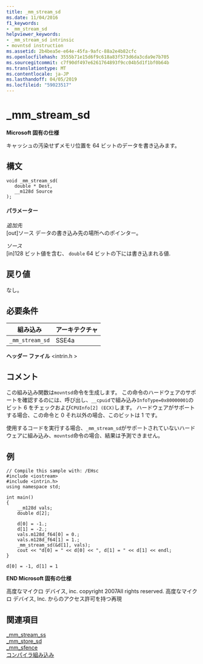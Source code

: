 ```yaml
---
title: _mm_stream_sd
ms.date: 11/04/2016
f1_keywords:
- _mm_stream_sd
helpviewer_keywords:
- _mm_stream_sd intrinsic
- movntsd instruction
ms.assetid: 2b4bea5e-e64e-45fa-9afc-88a2e4b82cfc
ms.openlocfilehash: 3555b71e15d6f9c618a83f573d6da3cda9e7b705
ms.sourcegitcommit: c7f90df497e6261764893f9cc04b5d1f1bf0b64b
ms.translationtype: MT
ms.contentlocale: ja-JP
ms.lasthandoff: 04/05/2019
ms.locfileid: "59023517"
---
```

# <a name="mmstreamsd"></a>_mm_stream_sd

**Microsoft 固有の仕様**

キャッシュの汚染せずメモリ位置を 64 ビットのデータを書き込みます。

## <a name="syntax"></a>構文

```
void _mm_stream_sd(
   double * Dest,
   __m128d Source
);
```

#### <a name="parameters"></a>パラメーター

*追加先*<br/>
[out]ソース データの書き込み先の場所へのポインター。

*ソース*<br/>
[in]128 ビット値を含む、 `double` 64 ビットの下には書き込まれる値.

## <a name="return-value"></a>戻り値

なし。

## <a name="requirements"></a>必要条件

|組み込み|アーキテクチャ|
|---------------|------------------|
|`_mm_stream_sd`|SSE4a|

**ヘッダー ファイル** \<intrin.h >

## <a name="remarks"></a>コメント

この組み込み関数は`movntsd`命令を生成します。 この命令のハードウェアのサポートを確認するのには、呼び出し、`__cpuid`で組み込み`InfoType=0x80000001`のビット 6 をチェックおよび`CPUInfo[2] (ECX)`します。 ハードウェアがサポートする場合、この命令と 0 それ以外の場合、このビットは 1 です。

使用するコードを実行する場合、`_mm_stream_sd`がサポートされていないハードウェアに組み込み、`movntsd`命令の場合、結果は予測できません。

## <a name="example"></a>例

```
// Compile this sample with: /EHsc
#include <iostream>
#include <intrin.h>
using namespace std;

int main()
{
    __m128d vals;
    double d[2];

    d[0] = -1.;
    d[1] = -2.;
    vals.m128d_f64[0] = 0.;
    vals.m128d_f64[1] = 1.;
    _mm_stream_sd(&d[1], vals);
    cout << "d[0] = " << d[0] << ", d[1] = " << d[1] << endl;
}
```

```Output
d[0] = -1, d[1] = 1
```

**END Microsoft 固有の仕様**

高度なマイクロ デバイス, inc. copyright 2007All rights reserved. 高度なマイクロ デバイス, Inc. からのアクセス許可を持つ再現

## <a name="see-also"></a>関連項目

[_mm_stream_ss](../intrinsics/mm-stream-ss.md)<br/>
[_mm_store_sd](https://software.intel.com/sites/landingpage/IntrinsicsGuide/#text=_mm_store_sd)<br/>
[_mm_sfence](https://software.intel.com/sites/landingpage/IntrinsicsGuide/#text=_mm_sfence)<br/>
[コンパイラ組み込み](../intrinsics/compiler-intrinsics.md)